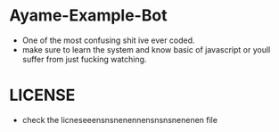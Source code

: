 # Ayame-Example-Bot
- One of the most confusing shit ive ever coded.
- make sure to learn the system and know basic of javascript or youll suffer from just fucking watching.

# LICENSE
- check the licneseeensnsnenennensnsnsnenenen file
